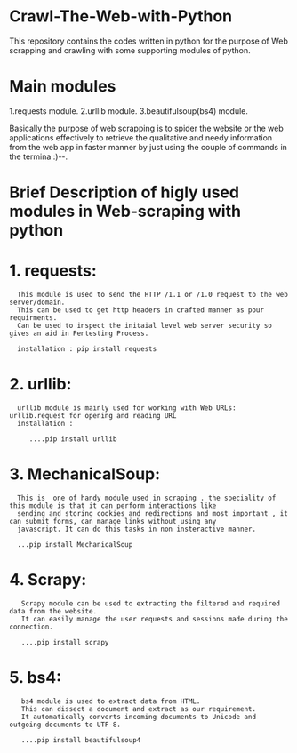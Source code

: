 # Crawl-The-Web-with-Python


This repository contains the codes written in python for the purpose of  Web scrapping and crawling with some supporting
modules of python.

# Main modules 

1.requests module.
2.urllib module.
3.beautifulsoup(bs4) module.

Basically the purpose of web scrapping is to spider the website or the web applications effectively to retrieve the qualitative and needy information from the web app in faster manner by just using the couple of commands in the termina :)--.


# Brief Description of higly used modules in Web-scraping with python 

 # 1. requests:
 
      This module is used to send the HTTP /1.1 or /1.0 request to the web server/domain.
      This can be used to get http headers in crafted manner as pour requirments.
      Can be used to inspect the initaial level web server security so gives an aid in Pentesting Process.
      
      installation : pip install requests
      
 # 2. urllib:
      urllib module is mainly used for working with Web URLs: urllib.request for opening and reading URL 
      installation : 
      
         ....pip install urllib
      
 # 3. MechanicalSoup:
      This is  one of handy module used in scraping . the speciality of this module is that it can perform interactions like 
      sending and storing cookies and redirections and most important , it can submit forms, can manage links without using any 
      javascript. It can do this tasks in non insteractive manner.
        
      ...pip install MechanicalSoup
      
 # 4. Scrapy:
       Scrapy module can be used to extracting the filtered and required data from the website.
       It can easily manage the user requests and sessions made during the connection. 
       
       ....pip install scrapy 
       
       
 # 5. bs4:
       bs4 module is used to extract data from HTML. 
       This can dissect a document and extract as our requirement. 
       It automatically converts incoming documents to Unicode and outgoing documents to UTF-8.
       
       ....pip install beautifulsoup4
